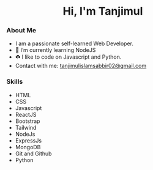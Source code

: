 <h1 align="center"> Hi, I'm Tanjimul</h1>

### About Me

- I am a passionate self-learned Web Developer. 
- 🌱 I’m currently learning NodeJS
- ☘️ I like to code on Javascript and Python.
- Contact with me: tanjimulislamsabbir02@gmail.com

### Skills 
- HTML 
- CSS 
- Javascript
- ReactJS 
- Bootstrap
- Tailwind 
- NodeJs 
- ExpressJs 
- MongoDB 
- Git and Github 
- Python
